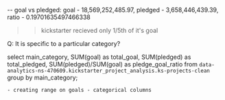 
-- goal vs pledged: goal - 18,569,252,485.97, pledged - 3,658,446,439.39, 
ratio - 0.19701635497466338

>> kickstarter recieved only 1/5th of it's goal 

Q: It is specific to a particular category?

select
  main_category,
  SUM(goal) as total_goal,
  SUM(pledged) as total_pledged,
  SUM(pledged)/SUM(goal) as pledge_goal_ratio
from `data-analytics-ns-470609.kickstarter_project_analysis.ks-projects-clean`
group by main_category;

    - creating range on goals - categorical columns